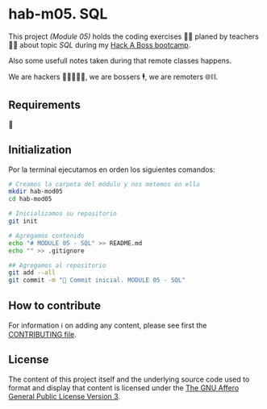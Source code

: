 # hab-m05. SQL

This project _(Module 05)_ holds the coding exercises 🧑‍💻 planed by teachers 🧑‍🏫 about topic _SQL_ during my [Hack A Boss bootcamp](https://hackaboss.dev/bootcamp-programacion-remoto).

Also some usefull notes taken during that remote classes happens.

We are hackers 🧑‍🎓🧑‍💻🧞, we are bossers 🕴️, we are remoters 🌐⛓️.


## Requirements

🚧


## Initialization

Por la terminal ejecutamos en orden los siguientes comandos:

```bash
# Creamos la carpeta del módulo y nos metemos en ella
mkdir hab-mod05
cd hab-mod05

# Inicializamos su repositorio
git init

# Agregamos contenido
echo "# MODULE 05 - SQL" >> README.md
echo "" >> .gitignore

## Agregamos al repositorio
git add --all
git commit -m "🎉 Commit inicial. MODULE 05 - SQL"

```


## How to contribute

For information ℹ️ on adding any content, please see first the [CONTRIBUTING file](CONTRIBUTING.md).


## License

The content of this project itself and the underlying source code used to format and display that content is licensed under the [The GNU Affero General Public License Version 3](LICENSE).
